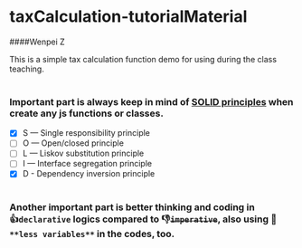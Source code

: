 # taxCalculation-tutorialMaterial

####Wenpei Z

This is a simple tax calculation function demo for using during the class teaching. <br><br>
### Important part is always keep in mind of **[SOLID principles](https://itnext.io/solid-principles-explanation-and-examples-715b975dcad4#:~:text=SOLID%20is%20an%20acronym%20for,identified%20later%20by%20Michael%20Feathers.)** when create any js functions or classes.<br>
- [x] S — Single responsibility principle
- [ ] O — Open/closed principle
- [ ] L — Liskov substitution principle
- [ ] I — Interface segregation principle
- [x] D - Dependency inversion principle<br><br>

### Another important part is better thinking and coding in<br> :thumbsup:`declarative` logics compared to :-1:~~`imperative`~~, also using :clap:`**less variables**` in the codes, too.
